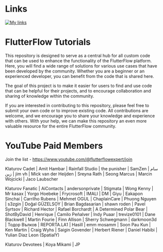 # Links

[![My links](https://img.shields.io/badge/-My%20Links-purple?style=for-the-badge&logo=linktree&logoColor=white)](https://linktr.ee/klaturov)

# FlutterFlow Tutorials

This repository is designed to serve as a central hub for all custom code that can be used to enhance the functionality of the FlutterFlow platform. Here, you will find a wide range of solutions for various use cases that have been developed by the community. Whether you are a beginner or an experienced developer, you can benefit from the code that is shared here.

The goal of this project is to make it easier for users to find and use code that can be helpful for their projects, and to encourage collaboration and sharing of knowledge within the community.

If you are interested in contributing to this repository, please feel free to submit your own code or to improve existing code. All contributions are welcome, and we encourage you to share your knowledge and experience with others. With your help, we can make this repository an even more valuable resource for the entire FlutterFlow community.

# YouTube Paid Members

Join the list - https://www.youtube.com/@flutterflowexpert/join

Klaturov Cadet
| Amit Hambar
| Rainfall Studio
| the punisher
| SamZen | سام زين
| jim vh
| Mick van der Heijden
| Sreyna Rath
| Seong Marcus
| Marcin Wojcicki
| Jaco Laubscher

Klaturov Fanatic
| AiContacts
| andersonprivate
| Stigmata
| Wong Kenny
| Mr kasax
| Yorgo Hoebeke
| Frycrosoft
| IMALI
| DM
| Giyu
| Eakapon Sinchai
| Carrilho Rubens
| Mehmet OGUL
| ChaplainCare
| Phuong Nguyen
| s3zgin
| Doğal GÜZELSOY
| Brian Bagdasarian
| shawn roden
| Pavel Syrtsov
| Richard Hector
| Rafael Borchardt
| A Determined Polar Bear
| ShotByDavid
| Henrique
| Camilo Peñalver
| Indy Puaar
| trevize0101
| Dane Blackwell
| Martin Fourie
| Finn Allison
| Sherry Schwegmann
| darkmoon3d
| Тодор Вълков
| REPORTA.LA1
| Hasill
| emm mosamm
| Soon Pau Kun
| Ken Martin
| Craig Wyhs
| Saigin Govender
| Herbert Riener
| Daniel Habibi
| Yulian Diaz Leon (SpatialY)

Klaturov Devotees
| Koya Mikami
| JP
